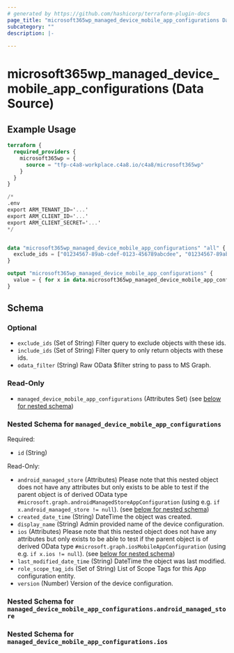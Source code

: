 ```yaml
---
# generated by https://github.com/hashicorp/terraform-plugin-docs
page_title: "microsoft365wp_managed_device_mobile_app_configurations Data Source - microsoft365wp"
subcategory: ""
description: |-
  
---
```


# microsoft365wp_managed_device_mobile_app_configurations (Data Source)



## Example Usage

```terraform
terraform {
  required_providers {
    microsoft365wp = {
      source = "tfp-c4a8-workplace.c4a8.io/c4a8/microsoft365wp"
    }
  }
}

/*
.env
export ARM_TENANT_ID='...'
export ARM_CLIENT_ID='...'
export ARM_CLIENT_SECRET='...'
*/


data "microsoft365wp_managed_device_mobile_app_configurations" "all" {
  exclude_ids = ["01234567-89ab-cdef-0123-456789abcdee", "01234567-89ab-cdef-0123-456789abcdef"]
}

output "microsoft365wp_managed_device_mobile_app_configurations" {
  value = { for x in data.microsoft365wp_managed_device_mobile_app_configurations.all.managed_device_mobile_app_configurations : x.id => x }
}
```

<!-- schema generated by tfplugindocs -->
## Schema

### Optional

- `exclude_ids` (Set of String) Filter query to exclude objects with these ids.
- `include_ids` (Set of String) Filter query to only return objects with these ids.
- `odata_filter` (String) Raw OData $filter string to pass to MS Graph.

### Read-Only

- `managed_device_mobile_app_configurations` (Attributes Set) (see [below for nested schema](#nestedatt--managed_device_mobile_app_configurations))

<a id="nestedatt--managed_device_mobile_app_configurations"></a>
### Nested Schema for `managed_device_mobile_app_configurations`

Required:

- `id` (String)

Read-Only:

- `android_managed_store` (Attributes) Please note that this nested object does not have any attributes but only exists to be able to test if the parent object is of derived OData type `#microsoft.graph.androidManagedStoreAppConfiguration` (using e.g. `if x.android_managed_store != null`). (see [below for nested schema](#nestedatt--managed_device_mobile_app_configurations--android_managed_store))
- `created_date_time` (String) DateTime the object was created.
- `display_name` (String) Admin provided name of the device configuration.
- `ios` (Attributes) Please note that this nested object does not have any attributes but only exists to be able to test if the parent object is of derived OData type `#microsoft.graph.iosMobileAppConfiguration` (using e.g. `if x.ios != null`). (see [below for nested schema](#nestedatt--managed_device_mobile_app_configurations--ios))
- `last_modified_date_time` (String) DateTime the object was last modified.
- `role_scope_tag_ids` (Set of String) List of Scope Tags for this App configuration entity.
- `version` (Number) Version of the device configuration.

<a id="nestedatt--managed_device_mobile_app_configurations--android_managed_store"></a>
### Nested Schema for `managed_device_mobile_app_configurations.android_managed_store`


<a id="nestedatt--managed_device_mobile_app_configurations--ios"></a>
### Nested Schema for `managed_device_mobile_app_configurations.ios`


